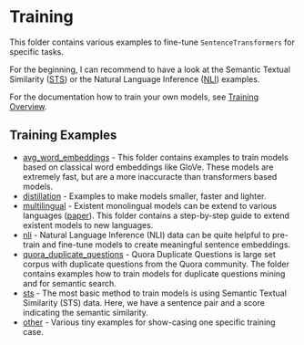 # Training

This folder contains various examples to fine-tune `SentenceTransformers` for specific tasks.

For the beginning, I can recommend to have a look at the Semantic Textual Similarity ([STS](sts/)) or the Natural Language Inference ([NLI](nli/)) examples. 

For the documentation how to train your own models, see [Training Overview](http://www.sbert.net/docs/training/overview.html).

## Training Examples
- [avg_word_embeddings](avg_word_embeddings/) - This folder contains examples to train models based on classical word embeddings like GloVe. These models are extremely fast, but are a more inaccuracte than transformers based models.
- [distillation](distillation/) - Examples to make models smaller, faster and lighter.
- [multilingual](multilingual/) - Existent monolingual models can be extend to various languages ([paper](https://arxiv.org/abs/2004.09813)). This folder contains a step-by-step guide to extend existent models to new languages. 
- [nli](nli/) - Natural Language Inference (NLI) data can be quite helpful to pre-train and fine-tune models to create meaningful sentence embeddings.
- [quora_duplicate_questions](quora_duplicate_questions/) - Quora Duplicate Questions is large set corpus with duplicate questions from the Quora community. The folder contains examples how to train models for duplicate questions mining and for semantic search.
- [sts](sts/) - The most basic method to train models is using Semantic Textual Similarity (STS) data. Here, we have a sentence pair and a score indicating the semantic similarity.
- [other](other/) - Various tiny examples for show-casing one specific training case.

